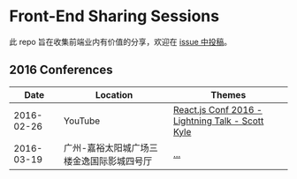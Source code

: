 # Front-End Sharing Sessions

此 repo 旨在收集前端业内有价值的分享，欢迎在 [issue 中投稿](https://github.com/xcatliu/front-end-conferences/issues/new)。

## 2016 Conferences

| Date | Location | Themes |
| ---- | -------- | ------ |
| 2016-02-26 | YouTube | [React.js Conf 2016 - Lightning Talk - Scott Kyle](https://www.youtube.com/watch?v=JyGFTGEFn-A) |
| 2016-03-19 | 广州-嘉裕太阳城广场三楼金逸国际影城四号厅 | [...](http://fequan.com/2016/) |
